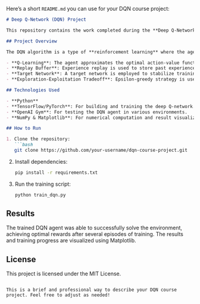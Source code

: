 Here’s a short `README.md` you can use for your DQN course project:

```markdown
# Deep Q-Network (DQN) Project

This repository contains the work completed during the **Deep Q-Network (DQN)** course as part of my university curriculum. The project implements a DQN agent that solves reinforcement learning tasks using Q-learning with deep neural networks.

## Project Overview

The DQN algorithm is a type of **reinforcement learning** where the agent learns to make decisions by interacting with an environment. Key elements of the project include:

- **Q-Learning**: The agent approximates the optimal action-value function using a neural network.
- **Replay Buffer**: Experience replay is used to store past experiences for more efficient learning.
- **Target Network**: A target network is employed to stabilize training.
- **Exploration-Exploitation Tradeoff**: Epsilon-greedy strategy is used to balance exploration of the environment and exploitation of learned actions.

## Technologies Used

- **Python**
- **TensorFlow/PyTorch**: For building and training the deep Q-network.
- **OpenAI Gym**: For testing the DQN agent in various environments.
- **NumPy & Matplotlib**: For numerical computation and result visualization.

## How to Run

1. Clone the repository:
   ```bash
   git clone https://github.com/your-username/dqn-course-project.git
   ```

2. Install dependencies:
   ```bash
   pip install -r requirements.txt
   ```

3. Run the training script:
   ```bash
   python train_dqn.py
   ```

## Results

The trained DQN agent was able to successfully solve the environment, achieving optimal rewards after several episodes of training. The results and training progress are visualized using Matplotlib.

## License

This project is licensed under the MIT License.
```

This is a brief and professional way to describe your DQN course project. Feel free to adjust as needed!
